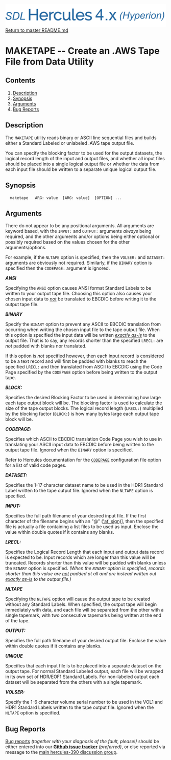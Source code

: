 ![test image](images/image_header_herculeshyperionSDL.png)
[Return to master README.md](../README.md)

# MAKETAPE -- Create an .AWS Tape File from Data Utility

## Contents

1. [Description](#Description)
2. [Synopsis](#Synopsis)
3. [Arguments](#Arguments)
4. [Bug Reports](#Bug-Reports)

## Description

The `MAKETAPE` utility reads binary or ASCII line sequential files and builds either a Standard Labeled or unlabeled .AWS tape output file.
 
You can specify the blocking factor to be used for the output datasets, the logical record length of the input and output files, and whether all input files should be placed into a single logical output file or whether the data from each input file should be written to a separate unique logical output file.

## Synopsis

```
  maketape   ARG: value  [ARG: value]  [OPTION] ...
```

## Arguments


There do not appear to be any positional arguments. All arguments are keyword based, with the `INPUT:` and `OUTPUT:` arguments _always_ being required, and the other arguments and/or options being either optional or possibly required based on the values chosen for the other arguments/options.

For example, if the `NLTAPE` option is specified, then the `VOLSER:` and `DATASET:` arguments are obviously not required. Similarly, if the `BINARY` option is specified then the `CODEPAGE:` argument is ignored.


_**ANSI**_

Specifying the `ANSI` option causes ANSI format Standard Labels to be written to your output tape file. Choosing this option also causes your chosen input data to <i><u>not</u></i> be translated to EBCDIC before writing it to the output tape file.


_**BINARY**_

Specify the `BINARY` option to prevent any ASCII to EBCDIC translation from occurring when writing the chosen input file
to the tape output file. When this option is specified the input data will be written <i><u>exactly as-is</u></i> to the
output file. That is to say, any records shorter than the specified `LRECL:` are _not_ padded with blanks nor translated.

If this option is _not_ specified however, then each input record is considered to be a text record and will first be
padded with blanks to reach the specified `LRECL:` and then translated from ASCII to EBCDIC using the Code Page specified
by the `CODEPAGE` option before being written to the output tape.


_**BLOCK:**_

Specifies the desired Blocking Factor to be used in determining how large each tape output block will be. The blocking factor is used to calculate the size of the tape output blocks. The logical record length (`LRECL:`) multiplied by the blocking factor (`BLOCK:`) is how many bytes large each output tape block will be.


_**CODEPAGE:**_

Specifies which ASCII to EBCDIC translation Code Page you wish to use in translating your ASCII input data to EBCDIC before being written to the output tape file. Ignored when the `BINARY` option is specified.

Refer to Hercules documentation for the [`CODEPAGE`](https://sdl-hercules-390.github.io/html/hercconf.html#CODEPAGE) configuration file option for a list of valid code pages.


_**DATASET:**_

Specifies the 1-17 character dataset name to be used in the HDR1 Standard Label written to the tape output file.  Ignored when the `NLTAPE` option is specified.


_**INPUT:**_

Specifies the full path filename of your desired input file. If the first character of the filename begins with an "@" (['at' sign)](https://en.wikipedia.org/wiki/At_sign)], then the specified file is actually a file containing a list files to be used as input. Enclose the value within double quotes if it contains any blanks.


_**LRECL:**_

Specifies the Logical Record Length that each input and output data record is expected to be. Input records which are
longer than this value will be truncated. Records shorter than this value will be padded with blanks unless the `BINARY`
option is specified. _(When the `BINARY` option is specified, records shorter than this value are <u>not</u> padded at
all and are instead written out <u>exactly as-is</u> to the output file.)_


_**NLTAPE**_

Specifying the `NLTAPE` option will cause the output tape to be created without any Standard Labels. When specified, the output tape will begin immediately with data, and each file will be separated from the other with a single tapemark, with two consecutive tapemarks being written at the end of the tape.


_**OUTPUT:**_

Specifies the full path filename of your desired output file. Enclose the value within double quotes if it contains any blanks.


_**UNIQUE**_

Specifies that each input file is to be placed into a separate dataset on the output tape. For normal Standard Labeled output, each file will be wrapped in its own set of HDR/EOF1 Standard Labels. For non-labeled output each dataset will be separated from the others with a single tapemark.


_**VOLSER:**_

Specify the 1-6 character volume serial number to be used in the VOL1 and HDR1 Standard Labels written to the tape output file. Ignored when the `NLTAPE` option is specified.



## Bug Reports

[Bug reports](https://github.com/sdl-hercules-390/hyperion/issues)
_(together with your diagnosis of the fault, please!)_
should be either entered into our 
[**Github issue tracker**](https://github.com/sdl-hercules-390/hyperion/issues)
_(preferred)_, or else reported via message to the
[main hercules-390 discussion group](https://hercules-390.groups.io/g/group).

